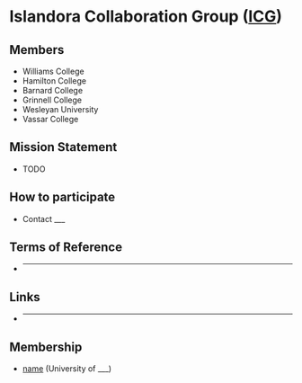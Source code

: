 # Islandora Collaboration Group ([ICG](https://github.com/Islandora-Collaboration-Group))

## Members

* Williams College
* Hamilton College
* Barnard College
* Grinnell College
* Wesleyan University
* Vassar College

## Mission Statement

* TODO

## How to participate

* Contact ___

## Terms of Reference

* ____

## Links
* ____

## Membership

* [name](url) (University of ___)
